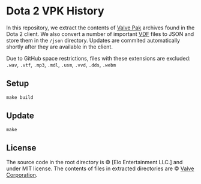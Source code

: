 # Dota 2 VPK History

In this repository, we extract the contents of [Valve Pak](https://developer.valvesoftware.com/wiki/VPK) archives found in the Dota 2 client.
We also convert a number of important [VDF](https://developer.valvesoftware.com/wiki/KeyValues) files to JSON and store them in the `/json` directory.
Updates are commited automatically shortly after they are available in the client.

Due to GitHub space restrictions, files with these extensions are excluded:
`.wav`, `.vtf`, `.mp3`, `.mdl`, `.usm`, `.vvd`, `.dds`, `.webm`

## Setup

    make build

## Update

    make

## License

The source code in the root directory is © [Elo Entertainment LLC.] and under MIT license.
The contents of files in extracted directories are © [Valve Corporation](http://www.valvesoftware.com/).
